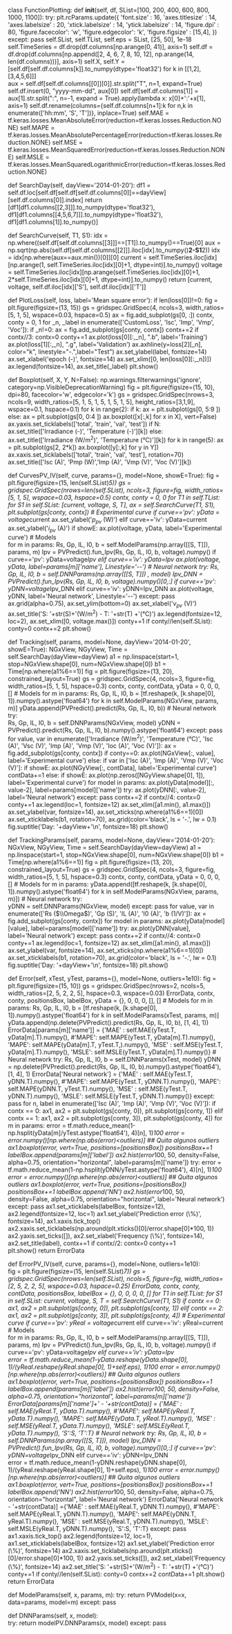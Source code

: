 class FunctionPlotting:
  def __init__(self, df, SList=[100, 200, 400, 600, 800, 1000, 1100]): 
    try:
      plt.rcParams.update({
        'font.size'       : 16,
        'axes.titlesize'  : 14, 
        'axes.labelsize'  : 20,
        'xtick.labelsize' : 14,
        'ytick.labelsize' : 14,
        'figure.dpi'      : 80,
        'figure.facecolor': 'w',
        'figure.edgecolor': 'k',
        'figure.figsize'  : [15,4],
        })
    except:
      pass
    self.SList, self.TList, self.eps = SList, [25, 50], 1e-18
    self.TimeSeries = df.drop(df.columns[np.arange(0, 41)], axis=1)
    self.df  = df.drop(df.columns[np.append([2, 4, 6, 7, 8, 10, 12], np.arange(14, len(df.columns)))], axis=1)
    self.X, self.Y = [self.df[self.df.columns[k]].to_numpy(dtype='float32') for k in [[1,2],[3,4,5,6]]]          
    aux = self.df[self.df.columns[[0]][0]].str.split("T", n=1, expand=True)
    self.df.insert(0, "yyyy-mm-dd", aux[0])
    self.df[self.df.columns[1]] = aux[1].str.split(":", n=-1, expand = True).apply(lambda x: x[0]+':'+x[1], axis=1)
    self.df.rename(columns={self.df.columns[n+1]:k for n,k in enumerate(['hh:mm', 'S', 'T'])}, inplace=True)
    self.MAE  = tf.keras.losses.MeanAbsoluteError(reduction=tf.keras.losses.Reduction.NONE)
    self.MAPE = tf.keras.losses.MeanAbsolutePercentageError(reduction=tf.keras.losses.Reduction.NONE)
    self.MSE  = tf.keras.losses.MeanSquaredError(reduction=tf.keras.losses.Reduction.NONE)
    self.MSLE = tf.keras.losses.MeanSquaredLogarithmicError(reduction=tf.keras.losses.Reduction.NONE)

  def SearchDay(self, dayView='2014-01-20'):
    df1 = self.df.loc[self.df[self.df[self.df.columns[0]]==dayView][self.df.columns[0]].index]
    return [df1[df1.columns[[2,3]]].to_numpy(dtype='float32'), 
            df1[df1.columns[[4,5,6,7]]].to_numpy(dtype='float32'), 
            df1[df1.columns[1]].to_numpy()] 

  def SearchCurve(self, T1, S1):
    idx = np.where((self.df[self.df.columns[[3]]]==[T1]).to_numpy()==True)[0]
    aux = np.sqrt(np.abs(self.df[self.df.columns[[2]]].iloc[idx].to_numpy()**2-S1**2))
    idx = idx[np.where(aux==aux.min())[0]][0]
    current = self.TimeSeries.iloc[idx][np.arange(1, self.TimeSeries.iloc[idx][0]+1, dtype=int)].to_numpy()
    voltage = self.TimeSeries.iloc[idx][np.arange(self.TimeSeries.iloc[idx][0]+1, 2*self.TimeSeries.iloc[idx][0]+1, dtype=int)].to_numpy()
    return [current, voltage, self.df.iloc[idx]['S'], self.df.iloc[idx]['T']]

  def PlotLoss(self, loss, label='Mean square error'):
    if len(loss[0])!=0:
      fig = plt.figure(figsize=(13, 15))
      gs = gridspec.GridSpec(4, ncols=3, width_ratios=[5, 1, 5], wspace=0.03, hspace=0.5)
      ax = fig.add_subplot(gs[0, :])
      contx, conty = 0, 1
      for _n, _label  in enumerate(['CustomLoss', 'Isc', 'Imp', 'Vmp', 'Voc']):
        if _n!=0:
          ax = fig.add_subplot(gs[conty, contx])
          contx+=2
          if contx//3: 
            contx=0
            conty+=1
        ax.plot(loss[0][:,_n], ".b", label='Training')
        ax.plot(loss[1][:,_n], ".g", label='Validation')
        ax.axhline(y=loss[2][_n], color="k", linestyle="-.",label="Test")
        ax.set_ylabel(label, fontsize=14)
        ax.set_xlabel('epoch (-)', fontsize=14)
        ax.set_xlim([0, len(loss[0][:,_n])])
        ax.legend(fontsize=14), ax.set_title(_label)
      plt.show() 

  def Boxplot(self, X, Y, N=False):
    np.warnings.filterwarnings('ignore', category=np.VisibleDeprecationWarning)
    fig = plt.figure(figsize=(15, 10), dpi=80, facecolor='w', edgecolor='k')
    gs  = gridspec.GridSpec(nrows=3, ncols=9, width_ratios=[5, 1, 5, 1, 5, 1, 5, 1, 5], height_ratios=[3,1,9], wspace=0.1, hspace=0.1)
    for k in range(2):
      if k:
        ax = plt.subplot(gs[0, 5:9 ])
      else:
        ax = plt.subplot(gs[0, 0:4 ])
      ax.boxplot([x[:,k] for x in X], vert=False)
      ax.yaxis.set_ticklabels(['total', 'train', 'val', 'test'])
      if N:
        ax.set_title(['Irradiance (-)', 'Temperature (-)'][k])
      else:
        ax.set_title(['Irradiance (W/m$^2$)', 'Temperature (°C)'][k])
    for k in range(5):
      ax = plt.subplot(gs[2, 2*k])
      ax.boxplot([y[:,k] for y in Y])
      ax.xaxis.set_ticklabels(['total', 'train', 'val', 'test'], rotation=70)
      ax.set_title(['Isc (A)', 'Pmp (W)','Imp (A)', 'Vmp (V)', 'Voc (V)'][k])

  def CurvesPV_IV(self, curve, params={}, model=None, showE=True):
    fig = plt.figure(figsize=(15, len(self.SList)*5))
    gs  = gridspec.GridSpec(nrows=len(self.SList), ncols=3, figure=fig, width_ratios=[5, 1, 5], wspace=0.03, hspace=0.5)
    contx, conty = 0, 0
    for T1 in self.TList:
      for S1 in self.SList:
        [current, voltage,  S, T], ax = self.SearchCurve(T1, S1), plt.subplot(gs[conty, contx])
        # Experimental curve
        if curve=='pv':
          yData = voltage*current 
          ax.set_ylabel('$p_{pv}$ (W)')
        elif curve=='iv':
          yData=current
        ax.set_ylabel('$i_{pv}$ (A)')
        if showE:
          ax.plot(voltage, yData, label='Experimental curve')
        # Models      
        for m in params:
          Rs, Gp, IL, I0, b = self.ModelParams(np.array([[S, T]]), params, m)
          Ipv = PVPredict().fun_Ipv(Rs, Gp, IL, I0, b, voltage).numpy()
          if curve=='pv': 
            yData=voltage*Ipv
          elif curve=='iv':
            yData=Ipv
          ax.plot(voltage, yData, label=params[m]['name'], Linestyle='--')
        # Neural network
        try:
          Rs, Gp, IL, I0, b  = self.DNNParams(np.array([[S, T]])  , model)
          Ipv_DNN = PVPredict().fun_Ipv(Rs, Gp, IL, I0, b, voltage).numpy()[0,:]
          if curve=='pv':
            yDNN=voltage*Ipv_DNN
          elif curve=='iv':
            yDNN=Ipv_DNN
          ax.plot(voltage, yDNN, label='Neural network', Linestyle='--')
        except:
          pass
        ax.grid(alpha=0.75), 
        ax.set_ylim(bottom=0)
        ax.set_xlabel('$v_{pv}$ (V)')
        ax.set_title('S: '+str(S)+'(W/m$^2$) - T: '+str(T) +'(°C)')
        ax.legend(fontsize=12, loc=2), ax.set_xlim([0, voltage.max()])
        conty+=1
        if conty//len(self.SList):
          conty=0
          contx+=2
    plt.show()

  def Tracking(self, params, model=None, dayView='2014-01-20', showE=True):
    NGxView, NGyView, Time = self.SearchDay(dayView=dayView)
    a1  = np.linspace(start=1, stop=NGxView.shape[0], num=NGxView.shape[0])
    b1  = Time[np.where(a1%6==1)]
    fig = plt.figure(figsize=(13, 20), constrained_layout=True)
    gs  = gridspec.GridSpec(4, ncols=3, figure=fig, width_ratios=[5, 1, 5], hspace=0.3)
    contx, conty, contData, yData = 0, 0, 0, []
    # Models
    for m in params:
      Rs, Gp, IL, I0, b = [tf.reshape(k, [k.shape[0], 1]).numpy().astype('float64') for k in self.ModelParams(NGxView, params, m)]
      yData.append(PVPredict().predict(Rs, Gp, IL, I0, b))
    # Neural network
    try:       
      Rs, Gp, IL, I0, b  = self.DNNParams(NGxView, model)
      yDNN = PVPredict().predict(Rs, Gp, IL, I0, b).numpy().astype('float64')
    except:
      pass
    for value, var in enumerate(['Irradiance (W/m$^2$)', 'Temperature (°C)', 'Isc (A)', 
                                 'Vsc (V)', 'Imp (A)', 'Vmp (V)', 'Ioc (A)', 'Voc (V)']):
      ax = fig.add_subplot(gs[conty, contx])
      if conty==0:
        ax.plot(NGxView[:, value], label='Experimental curve')
      else:
        if var in ['Isc (A)', 'Imp (A)', 'Vmp (V)', 'Voc (V)']:
          if showE:
            ax.plot(NGyView[:, contData], label='Experimental curve')
          contData+=1
        else:
          if showE:
            ax.plot(np.zeros([NGyView.shape[0], 1]), label='Experimental curve')
        for model in params:
          ax.plot(yData[model][:, value-2], label=params[model]['name'])
        try: 
          ax.plot(yDNN[:, value-2], label='Neural network')
        except:
          pass
      contx+=2
      if contx//4:
        contx=0
        conty+=1 
      ax.legend(loc=1, fontsize=12)
      ax.set_xlim([a1.min(), a1.max()])
      ax.set_ylabel(var, fontsize=14), ax.set_xticks(np.where(a1%6==1)[0])
      ax.set_xticklabels(b1, rotation=70), ax.grid(color='black', ls = '-.', lw = 0.1)
    fig.suptitle('Day: '+dayView+'\n', fontsize=18)
    plt.show()

  def TrackingParams(self, params, model=None, dayView='2014-01-20'):
    NGxView, NGyView, Time = self.SearchDay(dayView=dayView)
    a1  = np.linspace(start=1, stop=NGxView.shape[0], num=NGxView.shape[0])
    b1  = Time[np.where(a1%6==1)]
    fig = plt.figure(figsize=(13, 20), constrained_layout=True)
    gs  = gridspec.GridSpec(4, ncols=3, figure=fig, width_ratios=[5, 1, 5], hspace=0.3)
    contx, conty, contData, yData = 0, 0, 0, []
    # Models
    for m in params:
      yData.append([tf.reshape(k, [k.shape[0], 1]).numpy().astype('float64') for k in self.ModelParams(NGxView, params, m)]) 
    # Neural network
    try:       
      yDNN = self.DNNParams(NGxView, model)
    except:
      pass
    for value, var in enumerate(['Rs ($\\Omega$)', 'Gp (S)', 'IL (A)', 'I0 (A)', 'b (1/V)']):
      ax = fig.add_subplot(gs[conty, contx])
      for model in params:
        ax.plot(yData[model][value], label=params[model]['name'])
      try:
        ax.plot(yDNN[value], label='Neural network')
      except:
          pass
      contx+=2
      if contx//4:
        contx=0
        conty+=1 
      ax.legend(loc=1, fontsize=12)
      ax.set_xlim([a1.min(), a1.max()])
      ax.set_ylabel(var, fontsize=14), ax.set_xticks(np.where(a1%6==1)[0])
      ax.set_xticklabels(b1, rotation=70), ax.grid(color='black', ls = '-.', lw = 0.1)
    fig.suptitle('Day: '+dayView+'\n', fontsize=18)
    plt.show()

  def Error(self, xTest, yTest, params={}, model=None, outliers=1e10):
    fig  = plt.figure(figsize=(15, 10))
    gs  = gridspec.GridSpec(nrows=2, ncols=5, width_ratios=[2, 5, 2, 2, 5], hspace=0.3, wspace=0.03)
    ErrorData, contx, conty, positionsBox, labelBox, yData = {}, 0, 0, 0, [], []
    # Models
    for m in params:
      Rs, Gp, IL, I0, b = [tf.reshape(k, [k.shape[0], 1]).numpy().astype('float64') for k in self.ModelParams(xTest, params, m)]
      yData.append(np.delete(PVPredict().predict(Rs, Gp, IL, I0, b), [1, 4], 1))
      ErrorData[params[m]['name']] = {'MAE' : self.MAE(yTest.T,  yData[m].T).numpy(),
                                      #'MAPE': self.MAPE(yTest.T, yData[m].T).numpy(),
                                      'MAPE': self.MAPE(yData[m].T, yTest.T,).numpy(),
                                      'MSE' : self.MSE(yTest.T,  yData[m].T).numpy(),
                                      'MSLE': self.MSLE(yTest.T, yData[m].T).numpy()}
    # Neural network
    try: 
      Rs, Gp, IL, I0, b  = self.DNNParams(xTest, model)
      yDNN = np.delete(PVPredict().predict(Rs, Gp, IL, I0, b).numpy().astype('float64'), [1, 4], 1)
      ErrorData['Neural network'] = {'MAE' : self.MAE(yTest.T,  yDNN.T).numpy(),
                                     #'MAPE': self.MAPE(yTest.T, yDNN.T).numpy(),
                                     'MAPE': self.MAPE(yDNN.T, yTest.T).numpy(),
                                     'MSE' : self.MSE(yTest.T,  yDNN.T).numpy(),
                                     'MSLE': self.MSLE(yTest.T, yDNN.T).numpy()}
    except:
      pass
    for n, label in enumerate(['Isc (A)', 'Imp (A)', 'Vmp (V)', 'Voc (V)']):
      if contx == 0:
        ax1, ax2 = plt.subplot(gs[conty, 0]), plt.subplot(gs[conty, 1])
      elif contx == 1:
        ax1, ax2 = plt.subplot(gs[conty, 3]), plt.subplot(gs[conty, 4])
      for m in params:
        error = tf.math.reduce_mean(1-np.hsplit(yData[m]/yTest.astype('float64'), 4)[n], 1)*100
        error = error.numpy()[np.where(np.abs(error)<outliers)] ## Quita algunos outliers 
        ax1.boxplot(error, vert=True, positions=[positionsBox])
        positionsBox+=1
        labelBox.append(params[m]['label'])
        ax2.hist(error*100, 50, density=False, alpha=0.75, orientation="horizontal", label=params[m]['name'])
      try: 
        error = tf.math.reduce_mean(1-np.hsplit(yDNN/yTest.astype('float64'), 4)[n], 1)*100
        error = error.numpy()[np.where(np.abs(error)<outliers)] ## Quita algunos outliers 
        ax1.boxplot(error, vert=True, positions=[positionsBox])
        positionsBox+=1
        labelBox.append('NN')
        ax2.hist(error*100, 50, density=False, alpha=0.75, orientation="horizontal", label='Neural network')
      except:
        pass
      ax1.set_xticklabels(labelBox, fontsize=12), ax2.legend(fontsize=12, loc=1)
      ax1.set_ylabel('Prediction error (\\%)', fontsize=14), ax1.xaxis.tick_top()
      ax2.xaxis.set_ticklabels(np.around(plt.xticks()[0]/error.shape[0]*100, 1))
      ax2.yaxis.set_ticks([]), ax2.set_xlabel('Frequency (\\%)', fontsize=14), 
      ax2.set_title(label), 
      contx+=1
      if contx//2:
        contx=0
        conty+=1    
    plt.show()
    return ErrorData

  def ErrorPV_IV(self, curve, params={}, model=None, outliers=1e10):  
    fig = plt.figure(figsize=(15, len(self.SList)*7))
    gs  = gridspec.GridSpec(nrows=len(self.SList), ncols=5, figure=fig, width_ratios=[2, 5, 2, 2, 5], wspace=0.03, hspace=0.25)
    ErrorData, contx, conty, contData, positionsBox, labelBox = {}, 0, 0, 0, 0, []
    for T1 in self.TList:
      for S1 in self.SList:
        current, voltage,  S, T = self.SearchCurve(T1, S1)
        if contx == 0:
          ax1, ax2 = plt.subplot(gs[conty, 0]), plt.subplot(gs[conty, 1])
        elif contx == 2:
          ax1, ax2 = plt.subplot(gs[conty, 3]), plt.subplot(gs[conty, 4])
        # Experimental curve
        if curve=='pv':
          yReal = voltage*current
        elif curve=='iv':
          yReal=current   
        # Models   
        for m in params:
          Rs, Gp, IL, I0, b = self.ModelParams(np.array([[S, T]]), params, m)
          Ipv = PVPredict().fun_Ipv(Rs, Gp, IL, I0, b, voltage).numpy()
          if curve=='pv': 
            yData=voltage*Ipv
          elif curve=='iv':
            yData=Ipv                  
          error = tf.math.reduce_mean(1-yData.reshape(yData.shape[0], 1)/(yReal.reshape(yReal.shape[0], 1)+self.eps), 1)*100
          error = error.numpy()[np.where(np.abs(error)<outliers)] ## Quita algunos outliers 
          ax1.boxplot(error, vert=True, positions=[positionsBox])
          positionsBox+=1
          labelBox.append(params[m]['label'])
          ax2.hist(error*100, 50, density=False, alpha=0.75, orientation="horizontal", label=params[m]['name'])
          ErrorData[params[m]['name']+' - '+str(contData)] = {'MAE' : self.MAE(yReal.T,  yData.T).numpy(),
                                                              #'MAPE': self.MAPE(yReal.T, yData.T).numpy(),
                                                              'MAPE': self.MAPE(yData.T, yReal.T).numpy(),
                                                              'MSE' : self.MSE(yReal.T,  yData.T).numpy(),
                                                              'MSLE': self.MSLE(yReal.T, yData.T).numpy(), 
                                                              'S':S, 'T':T} 
        # Neural network
        try:
          Rs, Gp, IL, I0, b  = self.DNNParams(np.array([[S, T]]), model)
          Ipv_DNN = PVPredict().fun_Ipv(Rs, Gp, IL, I0, b, voltage).numpy()[0,:]
          if curve=='pv':
            yDNN=voltage*Ipv_DNN
          elif curve=='iv':
            yDNN=Ipv_DNN      
          error = tf.math.reduce_mean(1-yDNN.reshape(yDNN.shape[0], 1)/(yReal.reshape(yReal.shape[0], 1)+self.eps), 1)*100
          error = error.numpy()[np.where(np.abs(error)<outliers)] ## Quita algunos outliers     
          ax1.boxplot(error, vert=True, positions=[positionsBox])
          positionsBox+=1
          labelBox.append('NN')
          ax2.hist(error*100, 50, density=False, alpha=0.75, orientation="horizontal", label='Neural network')
          ErrorData['Neural network - '+str(contData)] ={'MAE' : self.MAE(yReal.T,  yDNN.T).numpy(),
                                                         #'MAPE': self.MAPE(yReal.T, yDNN.T).numpy(),
                                                         'MAPE': self.MAPE(yDNN.T, yReal.T).numpy(),
                                                         'MSE' : self.MSE(yReal.T,  yDNN.T).numpy(),
                                                         'MSLE': self.MSLE(yReal.T, yDNN.T).numpy(), 
                                                         'S':S, 'T':T} 
        except:
          pass
        ax1.xaxis.tick_top()
        ax2.legend(fontsize=12, loc=1), ax1.set_xticklabels(labelBox, fontsize=12)
        ax1.set_ylabel('Prediction error (\\%)', fontsize=14)
        ax2.xaxis.set_ticklabels(np.around(plt.xticks()[0]/error.shape[0]*100, 1))
        ax2.yaxis.set_ticks([]), ax2.set_xlabel('Frequency (\\%)', fontsize=14)
        ax2.set_title('S: '+str(S)+'(W/m$^2$) - T: '+str(T) +'(°C)')        
        conty+=1
        if conty//len(self.SList):
          conty=0
          contx+=2
        contData+=1
    plt.show()
    return ErrorData
    
  def ModelParams(self, x, params, m):
    try:
      return PVModel(x=x, data=params, model=m)
    except:
      pass

  def DNNParams(self, x, model):   
    try:
      return modelPV.DNNParams(x, model)
    except:
      pass
